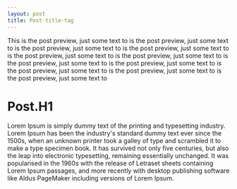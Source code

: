 ```yaml
---
layout: post
title: Post-title-tag
---
```


This is the post preview, just some text to is the post preview, just some text to is the post preview, just some text to is the post preview, just some text to is the post preview, just some text to is the post preview, just some text to is the post preview, just some text to is the post preview, just some text to is the post preview, just some text to is the post preview, just some text to is the post preview, just some text to 

<!--more-->
# Post.H1

Lorem Ipsum is simply dummy text of the printing and typesetting industry. Lorem Ipsum has been the industry's standard dummy text ever since the 1500s, when an unknown printer took a galley of type and scrambled it to make a type specimen book. It has survived not only five centuries, but also the leap into electronic typesetting, remaining essentially unchanged. It was popularised in the 1960s with the release of Letraset sheets containing Lorem Ipsum passages, and more recently with desktop publishing software like Aldus PageMaker including versions of Lorem Ipsum.
